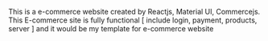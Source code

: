 This is a e-commerce website created by Reactjs, Material UI, Commercejs.
This E-commerce site is fully functional [ include login, payment, products, server ] and it would be my template for e-commerce website
